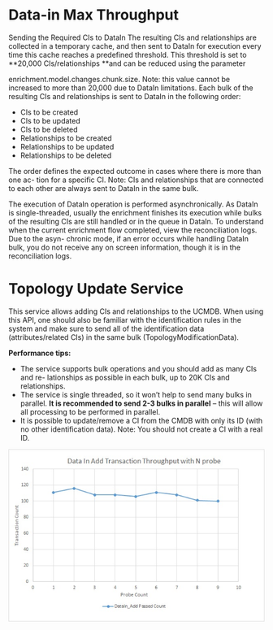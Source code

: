# Data-in Max Throughput

Sending the Required CIs to DataIn
The resulting CIs and relationships are collected in a temporary cache, and then sent to DataIn for execution every time this cache reaches a predefined threshold. This threshold is set to **20,000 CIs/relationships **and can be reduced using the parameter

enrichment.model.changes.chunk.size. Note: this value cannot be increased to more than 20,000 due to DataIn limitations.
Each bulk of the resulting CIs and relationships is sent to DataIn in the following order:
* CIs to be created
* CIs to be updated
* CIs to be deleted
* Relationships to be created
* Relationships to be updated
* Relationships to be deleted

The order defines the expected outcome in cases where there is more than one ac- tion for a specific CI. Note: CIs and relationships that are connected to each other are always sent to DataIn in the same bulk.

The execution of DataIn operation is performed asynchronically. As DataIn is single-threaded, usually the enrichment finishes its execution while bulks of the resulting CIs are still handled or in the queue in DataIn. To understand when the current enrichment flow completed, view the reconciliation logs. Due to the asyn- chronic mode, if an error occurs while handling DataIn bulk, you do not receive any on screen information, though it is in the reconciliation logs.


# Topology Update Service

This service allows adding CIs and relationships to the UCMDB. When using this API, one should also be familiar with the identification rules in the system and make sure to send all of the identification data (attributes/related CIs) in the same bulk (TopologyModificationData).

**Performance tips:**

* The service supports bulk operations and you should add as many CIs and re- lationships as possible in each bulk, up to 20K CIs and relationships.
* The service is single threaded, so it won’t help to send many bulks in parallel. **It is recommended to send 2-3 bulks in parallel** – this will allow all processing to be performed in parallel.
* It is possible to update/remove a CI from the CMDB with only its ID (with no other identification data). Note: You should not create a CI with a real ID.



![](../images/sizing/UCMDB-Throughput.jpg)
